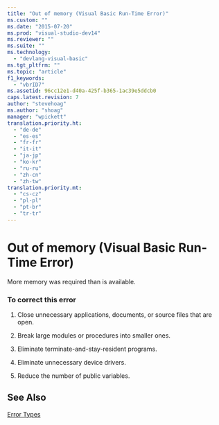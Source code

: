 ```yaml
---
title: "Out of memory (Visual Basic Run-Time Error)"
ms.custom: ""
ms.date: "2015-07-20"
ms.prod: "visual-studio-dev14"
ms.reviewer: ""
ms.suite: ""
ms.technology: 
  - "devlang-visual-basic"
ms.tgt_pltfrm: ""
ms.topic: "article"
f1_keywords: 
  - "vbrID7"
ms.assetid: 96cc12e1-d40a-425f-b365-1ac39e5ddcb0
caps.latest.revision: 7
author: "stevehoag"
ms.author: "shoag"
manager: "wpickett"
translation.priority.ht: 
  - "de-de"
  - "es-es"
  - "fr-fr"
  - "it-it"
  - "ja-jp"
  - "ko-kr"
  - "ru-ru"
  - "zh-cn"
  - "zh-tw"
translation.priority.mt: 
  - "cs-cz"
  - "pl-pl"
  - "pt-br"
  - "tr-tr"
---
```

# Out of memory (Visual Basic Run-Time Error)
More memory was required than is available.  
  
### To correct this error  
  
1.  Close unnecessary applications, documents, or source files that are open.  
  
2.  Break large modules or procedures into smaller ones.  
  
3.  Eliminate terminate-and-stay-resident programs.  
  
4.  Eliminate unnecessary device drivers.  
  
5.  Reduce the number of public variables.  
  
## See Also  
 [Error Types](../../visual-basic\programming-guide\language-features/error-types.md)